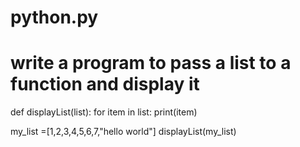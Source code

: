 # python.py
# write a program to pass a list to a function and display it 

def displayList(list):
        for item in list:
                print(item)

my_list =[1,2,3,4,5,6,7,"hello world"]
displayList(my_list)
